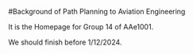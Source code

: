 #Background of Path Planning to Aviation Engineering

It is the Homepage for Group 14 of AAe1001.

We should finish before 1/12/2024.


